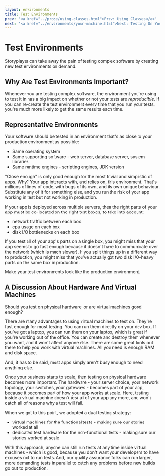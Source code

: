 ```yaml
---
layout: environments
title: Test Environments
prev: '<a href="../prose/using-classes.html">Prev: Using Classes</a>'
next: '<a href="../environments/your-machine.html">Next: Testing On Your Machine</a>'
---
```


# Test Environments

Storyplayer can take away the pain of testing complex software by creating new test environments on demand.

## Why Are Test Environments Important?

Whenever you are testing complex software, the environment you're using to test it in has a big impact on whether or not your tests are _reproducible_.  If you can re-create the test environment every time that you run your tests, you're much more likely to get the same results each time.

## Representative Environments

Your software should be tested in an environment that's as close to your production environment as possible:

* Same operating system
* Same supporting software - web server, database server, system libraries
* Same runtime engines - scripting engines, JDK version

"Close enough" is only good enough for the most trivial and simplistic of apps.  Why?  Your app interacts with, and relies on, this environment.  That's millions of lines of code, with bugs of its own, and its own unique behaviour.  Substitute any of it for something else, and you run the risk of your app working in test but not working in production.

If your app is deployed across multiple servers, then the right parts of your app must be co-located on the right test boxes, to take into account:

* network traffic between each box
* cpu usage on each box
* disk I/O bottlenecks on each box

If you test all of your app's parts on a single box, you might miss that your app seems to go fast enough because it doesn't have to communicate over the network (which is much slower).  If you split things up in a different way to production, you might miss that you've actually got two disk I/O-heavy parts on the same box in production.

Make your test environments look like the production environment.

## A Discussion About Hardware And Virtual Machines

Should you test on physical hardware, or are virtual machines good enough?

There are many advantages to using virtual machines to test on.  They're fast enough for most testing.  You can run them directly on your dev box.  If you've got a laptop, you can run them on your laptop, which is great if you're working out of the office.  You can create and destroy them whenever you want, and it won't affect anyone else.  There are some great tools out there to help you work with virtual machines.  All you need is enough RAM and disk space.

And, it has to be said, most apps simply aren't busy enough to need anything else.

Once your business starts to scale, then testing on physical hardware becomes more important.  The hardware - your server choice, your network topology, your switches, your gateways - becomes part of your app, because it becomes part of how your app works at scale.  Here, testing inside a virtual machine doesn't test all of your app any more, and won't catch all of reasons why a test will fail.

When we got to this point, we adopted a dual testing strategy:

* virtual machines for the functional tests - making sure our stories worked at all
* dedicated test hardware for the non-functional tests - making sure our stories worked at scale

With this approach, anyone can still run tests at any time inside virtual machines - which is good, because you don't want your developers to have excuses not to run tests.  And, our quality assurance folks can run larger, more demanding tests in parallel to catch any problems before new builds go out to production.